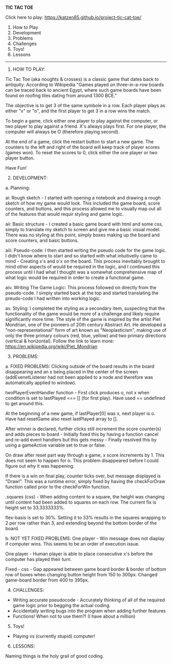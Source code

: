**TIC TAC TOE**

Click here to play: https://katzen85.github.io/project-tic-cat-toe/

1. How to Play
2. Development
3. Problems
4. Challenges
5. Toys!
6. Lessons

-------------------------------------------------------------

1. HOW TO PLAY:

Tic Tac Toe (aka noughts & crosses) is a classic game that dates back to antiquity: According to Wikipedia "Games played on three-in-a-row boards can be traced back to ancient Egypt, where such game boards have been found on roofing tiles dating from around 1300 BCE."

The objective is to get 3 of the same symbole in a row. Each player plays as either "x" or "o", and the first player to get 3 in a row wins the match. 

To begin a game, click either one player to play against the computer, or two player to play against a friend. X's always plays first. For one player, the computer will always be O (therefore playing second).

At the end of a game, click the restart button to start a new game. The counters to the left and right of the board will keep track of player scores (games won). To reset the scores to 0, click either the one player or two player button.

Have Fun!


2. DEVELOPMENT:

a. Planning:

ai: Rough sketch - I started with opening a notebook and drawing a rough sketch of how my game would look. This included the game board, score counters, and buttons, and this process allowed me to visually map out all of the features that would requir styling and game logic. 

aii: Basic structure - I created a basic game board with html and some css, simply to translate my sketch to screen and give me a basic visual model. There was no styling at this point, simply boxes making up the board and score counters, and basic buttons. 

aiii: Pseudo-code: I then started writing the pseudo code for the game logic. I didn't know where to start and so started with what intuitivelly came to mind - Creating x's and o'x on the board. This process inevitably brought to mind other aspects of would be required in the logic, and I continued this process until I had what I thought was a somewhat comprehensive map of what logic would be required in order to create a functional game. 

aiv. Writing The Game Logic: This process followed on directly from the pseudo-code. I simply started back at the top and started translating the preudo-code I had written into working logic.

av. Styling: I completed the styling as a secondary item, suspecting that the functionality of the game would be more of a challenge and likely require significantly more time. The style of the game is inspired by the artist Piet Mondrian, one of the pioneers of 20th century Abstract Art. He developed a "non-representational" form of art known as "Neoplasticism", making use of only the three primary colours (red, blue, yellow) and two primary directions (vertical & horizontal). Follow the link to learn more: https://en.wikipedia.org/wiki/Piet_Mondrian


3. PROBLEMS:

a. FIXED PROBLEMS:
Clicking outside of the board results in the board disappearing and an x being placed in the center of the screen (addEvenetListener had not been applied to a node and therefore was automatically applied to window).

twoPlayerEventHandler function - First click produces o, not x when condition is set to lastPlayed === [] (for first play). Have used == undefined to get around this.

At the beginning of a new game, if lastPlayer[0] was x, next player is o. Have had resetGame also reset lastPlayed array to [].

After winner is declared, further clicks still increment the score counter(s) and adds pieces to board - Initially fixed this by having a function cancel and re-add event handlers but this gets messy - Finally resolved this by using a gameActive variable set to true or false.

On draw after reset part way through a game, x score increments by 1. This does not seem to happen for o. This problem disappeared before I could figure out why it was happening.

If there is a win on final play, counter ticks over, but message displayed is "Draw!". This was a runtime error, simply fixed by having the checkForDraw function called prior to the checkForWin function.  

.squares (css) - When adding content to a square, the height was changing until content had been added to squares on each row. The current fix is height set to 33.3333333%.

flex-basis is set to 30%. Setting it to 33% results in the squares wrapping to 2 per row rather than 3, and extending beyond the bottom border of the board.

b. NOT YET FIXED PROBLEMS:
One player - Win message does not diaplay if computer wins. This seems to be an order of execution issue.

One player - Human player is able to place consecutive x's before the computer has played their turn.

Fixed - css - Gap appeared between game board border & border of bottom row of boxes when changing button height from 150 to 300px. Changed game-board border from 400 to 395px.


4. CHALLENGES:
- Writing accurate pseudocode - Accurately thinking of all of the required game logic prior to begging the actual coding.
- Accidentally writing bugs into the program when adding further features
- Functions! When not to use them?! (I have about a million)


5. Toys!
- Playing vs (currently stupid) computer!


6. LESSONS:

Naming things is the holy grail of good coding. 
